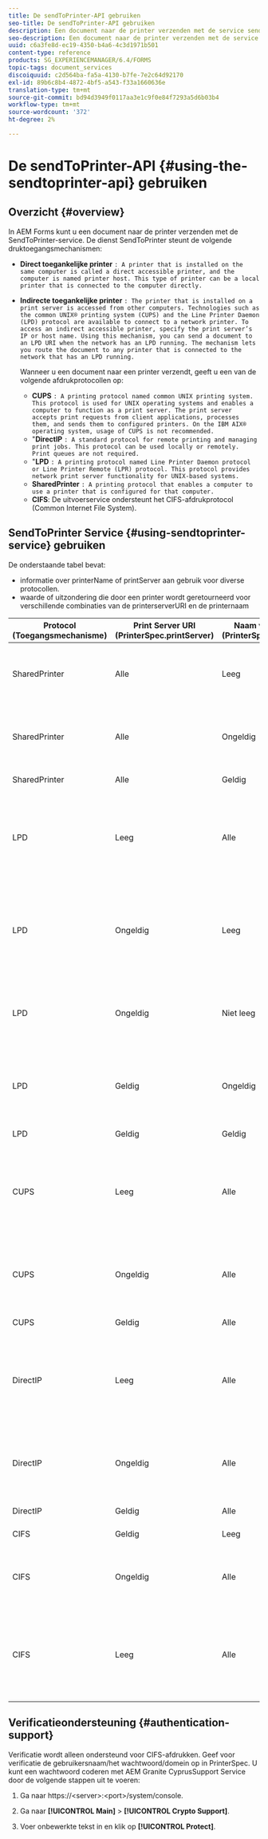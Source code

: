 ```yaml
---
title: De sendToPrinter-API gebruiken
seo-title: De sendToPrinter-API gebruiken
description: Een document naar de printer verzenden met de service sendToPrinter.
seo-description: Een document naar de printer verzenden met de service sendToPrinter.
uuid: c6a3fe8d-ec19-4350-b4a6-4c3d1971b501
content-type: reference
products: SG_EXPERIENCEMANAGER/6.4/FORMS
topic-tags: document_services
discoiquuid: c2d564ba-fa5a-4130-b7fe-7e2c64d92170
exl-id: 89b6c8b4-4872-4bf5-a543-f33a1660636e
translation-type: tm+mt
source-git-commit: bd94d3949f0117aa3e1c9f0e84f7293a5d6b03b4
workflow-type: tm+mt
source-wordcount: '372'
ht-degree: 2%

---
```


# De sendToPrinter-API {#using-the-sendtoprinter-api} gebruiken

## Overzicht {#overview}

In AEM Forms kunt u een document naar de printer verzenden met de SendToPrinter-service. De dienst SendToPrinter steunt de volgende druktoegangsmechanismen:

* **Direct toegankelijke printer** `: A printer that is installed on the same computer is called a direct accessible printer, and the computer is named printer host. This type of printer can be a local printer that is connected to the computer directly.`

* **Indirecte toegankelijke printer** `: The printer that is installed on a print server is accessed from other computers. Technologies such as the common UNIX® printing system (CUPS) and the Line Printer Daemon (LPD) protocol are available to connect to a network printer. To access an indirect accessible printer, specify the print server’s IP or host name. Using this mechanism, you can send a document to an LPD URI when the network has an LPD running. The mechanism lets you route the document to any printer that is connected to the network that has an LPD running.`

   Wanneer u een document naar een printer verzendt, geeft u een van de volgende afdrukprotocollen op:

   * **CUPS** `: A printing protocol named common UNIX printing system. This protocol is used for UNIX operating systems and enables a computer to function as a print server. The print server accepts print requests from client applications, processes them, and sends them to configured printers. On the IBM AIX® operating system, usage of CUPS is not recommended.`
   * &quot;**DirectIP** `: A standard protocol for remote printing and managing print jobs. This protocol can be used locally or remotely. Print queues are not required.`
   * &quot;**LPD** `: A printing protocol named Line Printer Daemon protocol or Line Printer Remote (LPR) protocol. This protocol provides network print server functionality for UNIX-based systems.`
   * **SharedPrinter** `: A printing protocol that enables a computer to use a printer that is configured for that computer.`
   * **CIFS**: De uitvoerservice ondersteunt het CIFS-afdrukprotocol (Common Internet File System).

## SendToPrinter Service {#using-sendtoprinter-service} gebruiken

De onderstaande tabel bevat:

* informatie over printerName of printServer aan gebruik voor diverse protocollen.
* waarde of uitzondering die door een printer wordt geretourneerd voor verschillende combinaties van de printerserverURI en de printernaam

| Protocol (Toegangsmechanisme) | Print Server URI (PrinterSpec.printServer) | Naam van de printer (PrinterSpec.printerName) | Resultaat |
|--- |--- |--- |--- |
| SharedPrinter | Alle | Leeg | Uitzondering: Het vereiste argument sPrinterName mag niet leeg zijn. |
| SharedPrinter | Alle | Ongeldig | Een uitzondering geeft aan dat de printer niet kan worden gevonden. |
| SharedPrinter | Alle | Geldig | Afdruktaak is voltooid. |
| LPD | Leeg | Alle | een uitzondering die verklaart dat het vereiste argument sPrintServerUri niet leeg kan zijn. |
| LPD | Ongeldig | Leeg | een uitzondering die verklaart dat het vereiste argument sPrinterName niet leeg kan zijn. |
| LPD | Ongeldig | Niet leeg | een uitzondering die verklaart dat sPrintServerUri niet wordt gevonden. |
| LPD | Geldig | Ongeldig | een uitzondering waarin staat dat de printer niet kan worden gevonden. |
| LPD | Geldig | Geldig | Een geslaagde afdruktaak. |
| CUPS | Leeg | Alle | een uitzondering die verklaart dat het vereiste argument sPrintServerUri niet leeg kan zijn. |
| CUPS | Ongeldig | Alle | een uitzondering waarin staat dat de printer niet kan worden gevonden. |
| CUPS | Geldig | Alle | Afdruktaak is voltooid. |
| DirectIP | Leeg | Alle | een uitzondering die verklaart dat het vereiste argument sPrintServerUri niet leeg kan zijn. |
| DirectIP | Ongeldig | Alle | een uitzondering waarin staat dat de printer niet kan worden gevonden. |
| DirectIP | Geldig | Alle | Afdruktaak is voltooid. |
| CIFS | Geldig | Leeg | Afdruktaak is voltooid. |
| CIFS | Ongeldig | Alle | een onbekende fout tijdens het afdrukken met gebruik van CIFS. |
| CIFS | Leeg | Alle | een uitzondering die verklaart dat het vereiste argument sPrintServerUri niet leeg kan zijn. |

## Verificatieondersteuning {#authentication-support}

Verificatie wordt alleen ondersteund voor CIFS-afdrukken. Geef voor verificatie de gebruikersnaam/het wachtwoord/domein op in PrinterSpec. U kunt een wachtwoord coderen met AEM Granite CyprusSupport Service door de volgende stappen uit te voeren:

1. Ga naar https://&lt;server>:&lt;port>/system/console.

1. Ga naar **[!UICONTROL Main]** > **[!UICONTROL Crypto Support]**.

1. Voer onbewerkte tekst in en klik op **[!UICONTROL Protect]**.

